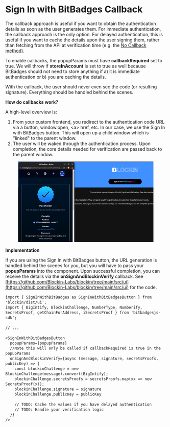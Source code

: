 # Sign In with BitBadges Callback

The callback approach is useful if you want to obtain the authentication details as soon as the user generates them.  For immediate authentication, the callback approach is the only option. For delayed authentication, this is useful if you want to cache the details upon the user signing them, rather than fetching from the API at verification time (e.g. the [No Callback method](manual.md)).

To enable callbacks, the popupParams must have **callbackRequired** set to true. We will throw if **storeInAccount** is set to true as well because BitBadges should not need to store anything if a) it is immediate authentication or b) you are caching the details.

With the callback, the user should never even see the code (or resulting signature). Everything should be handled behind the scenes.&#x20;

**How do callbacks work?**

A high-level overview is:

1. From your custom frontend, you redirect to the authentication code URL via a button, window.open, \<a> href, etc. In our case, we use the Sign In with BitBadges button. This will open up a child window which is "linked" to the parent window.
2. The user will be waked through the authentication process. Upon completion, the core details needed for verification are passed back to the parent window.

<figure><img src="../../../.gitbook/assets/image (2).png" alt=""><figcaption></figcaption></figure>

**Implementation**

If you are using the Sign In with BitBadges button, the URL generation is handled behind the scenes for you, but you will have to pass your **popupParams** into the component. Upon successful completion, you can receive the details via the **onSignAndBlockinVerify** callback. See [https://github.com/Blockin-Labs/blockin/tree/main/src/ui](https://github.com/Blockin-Labs/blockin/tree/main/src/ui) for the code.

```tsx
import { SignInWithBitBadges as SignInWithBitBadgesButton } from 'blockin/dist/ui';
import { BigIntify, BlockinChallenge, NumberType, Numberify, SecretsProof, getChainForAddress, iSecretsProof } from 'bitbadgesjs-sdk';

// ... 

<SignInWithBitBadgesButton
  popupParams={popupParams}
  //Note this will only be called if callbackRequired is true in the popupParams
  onSignAndBlockinVerify={async (message, signature, secretsProofs, publicKey) => {
    const blockinChallenge = new BlockinChallenge(message).convert(BigIntify);
    blockinChallenge.secretsProofs = secretsProofs.map(xx => new SecretsProof(x));
    blockinChallenge.signature = signature
    blockinChallenge.publicKey = publicKey
    
    // TODO: Cache the values if you have delayed authentication    
    // TODO: Handle your verification logic 
  }}
/>
```

